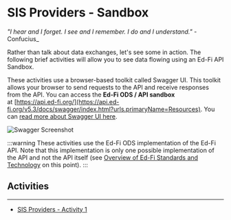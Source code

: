 # SIS Providers - Sandbox

_"I hear and I forget. I see and I remember. I do and I understand."_ \-Confucius_

Rather than talk about data exchanges, let's see some in action. The following brief activities will allow you to see data flowing using an Ed-Fi API Sandbox.

These activities use a browser-based toolkit called Swagger UI. This toolkit allows your browser to send requests to the API and receive responses from the API. You can access the **Ed-Fi ODS / API sandbox** at [https://api.ed-fi.org/](https://api.ed-fi.org/v5.3/docs/swagger/index.html?urls.primaryName=Resources). You can [read more about Swagger UI here](https://swagger.io/tools/swagger-ui/).

![Swagger Screenshot](https://edfi.atlassian.net/wiki/download/thumbnails/22907558/swagger.png?version=1&modificationDate=1659387664343&cacheVersion=1&api=v2&width=1217&height=704)

:::warning
These activities use the Ed-Fi ODS implementation of the Ed-Fi API. Note that this implementation is only one possible implementation of the API and not the API itself (see [Overview of Ed-Fi Standards and Technology](../../../../technology-providers-project-planning/overview-of-ed-fi-standards-and-technology.md) on this point).
:::

## Activities

* * *

* [SIS Providers - Activity 1](./sis-providers-activity-1.md)
